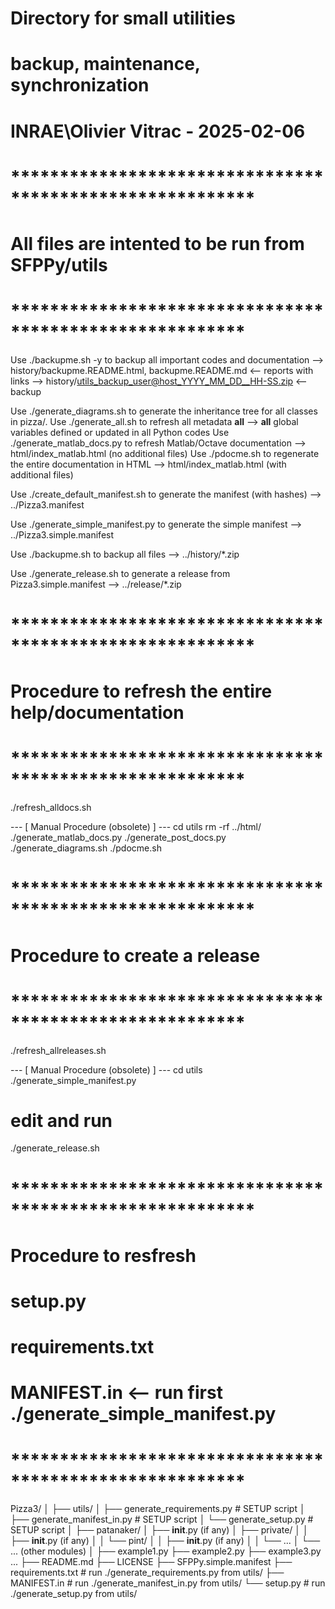 # Directory for small utilities
# backup, maintenance, synchronization
# INRAE\Olivier Vitrac - 2025-02-06

# *********************************************************
# All files are intented to be run from SFPPy/utils
# ********************************************************

Use ./backupme.sh -y
    to backup all important codes and documentation
    --> history/backupme.README.html, backupme.README.md      <-- reports with links
    --> history/utils_backup_user@host_YYYY_MM_DD__HH-SS.zip  <-- backup


Use ./generate_diagrams.sh
    to generate the inheritance tree for all classes in pizza/.
Use ./generate_all.sh
    to refresh all metadata __all__
    --> __all__ global variables defined or updated in all Python codes
Use ./generate_matlab_docs.py
    to refresh Matlab/Octave documentation
    --> html/index_matlab.html (no additional files)
Use ./pdocme.sh
    to regenerate the entire documentation in HTML
    --> html/index_matlab.html (with additional files)


Use ./create_default_manifest.sh to generate the manifest (with hashes)
    --> ../Pizza3.manifest

Use ./generate_simple_manifest.py to generate the simple manifest
    --> ../Pizza3.simple.manifest

Use ./backupme.sh to backup all files
    --> ../history/*.zip

Use ./generate_release.sh to generate a release from Pizza3.simple.manifest
    --> ../release/*.zip


# *********************************************************
# Procedure to refresh the entire help/documentation
# ********************************************************
./refresh_alldocs.sh

--- [ Manual Procedure (obsolete) ] ---
cd utils
rm -rf ../html/
./generate_matlab_docs.py
./generate_post_docs.py
./generate_diagrams.sh
./pdocme.sh

# *********************************************************
# Procedure to create a release
# ********************************************************
./refresh_allreleases.sh

--- [ Manual Procedure (obsolete) ] ---
cd utils
./generate_simple_manifest.py
# edit and run
./generate_release.sh


# *********************************************************
# Procedure to resfresh 
#    setup.py
#    requirements.txt
#    MANIFEST.in <-- run first ./generate_simple_manifest.py
# ********************************************************
Pizza3/
│
├── utils/
│   ├── generate_requirements.py  # SETUP script
│   ├── generate_manifest_in.py   # SETUP script
│   └── generate_setup.py         # SETUP script
│
├── patanaker/
│   ├── __init__.py (if any)
│   ├── private/
│   │   ├── __init__.py (if any)
│   │   └── pint/
│   │       ├── __init__.py (if any)
│   │       └── ...
│   └── ... (other modules)
│
├── example1.py
├── example2.py
├── example3.py
...
├── README.md
├── LICENSE
├── SFPPy.simple.manifest
├── requirements.txt             # run ./generate_requirements.py   from utils/
├── MANIFEST.in                  # run ./generate_manifest_in.py  from utils/
└── setup.py                     # run ./generate_setup.py   from utils/
